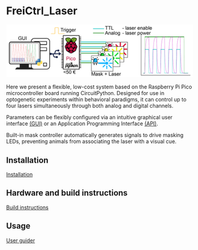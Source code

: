 # FreiCtrl_Laser
![Abstract](/docs/_static/HillYMaze_board-09.PNG)

Here we present a flexible, low-cost system based on the Raspberry Pi Pico microcontroller board
running CircuitPython. Designed for use in optogenetic experiments within behavioral paradigms, it can control
up to four lasers simultaneously through both analog and digital channels. 

Parameters can be flexibly configured via an intuitive graphical user interface [(GUI)](documentation/gui.md) or an Application Programming
Interface [(API)](documentation/uart_api.md). 

Built-in mask controller automatically generates signals to drive masking LEDs, preventing animals from associating
the laser with a visual cue. 


## Installation
[Installation](documentation/installation.md)

## Hardware and build instructions
[Build instructions](documentation/hardware_circuits)

## Usage
[User guider](documentation/user_guide.md)




